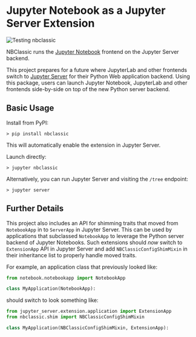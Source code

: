 # Jupyter Notebook as a Jupyter Server Extension

![Testing nbclassic](https://github.com/jupyterlab/nbclassic/workflows/Testing%20nbclassic/badge.svg)


NBClassic runs the [Jupyter Notebook](https://github.com/jupyter/notebook) frontend on the Jupyter Server backend.

This project prepares for a future where JupyterLab and other frontends switch to [Jupyter Server](https://github.com/jupyter/jupyter_server/) for their Python Web application backend. Using this package, users can launch Jupyter Notebook, JupyterLab and other frontends side-by-side on top of the new Python server backend.

## Basic Usage

Install from PyPI:
```
> pip install nbclassic
```
This will automatically enable the extension in Jupyter Server.

Launch directly:
```
> jupyter nbclassic
```

Alternatively, you can run Jupyter Server and visiting the `/tree` endpoint:
```
> jupyter server
```

## Further Details

This project also includes an API for shimming traits that moved from `NotebookApp` in to `ServerApp` in Jupyter Server. This can be used by applications that subclassed `NotebookApp` to leverage the Python server backend of Jupyter Notebooks. Such extensions should *now* switch to `ExtensionApp` API in Jupyter Server and add `NBClassicConfigShimMixin` in their inheritance list to properly handle moved traits.

For example, an application class that previously looked like:
```python
from notebook.notebookapp import NotebookApp

class MyApplication(NotebookApp):
```
should switch to look something like:
```python
from jupyter_server.extension.application import ExtensionApp
from nbclassic.shim import NBClassicConfigShimMixin

class MyApplication(NBClassicConfigShimMixin, ExtensionApp):
```

